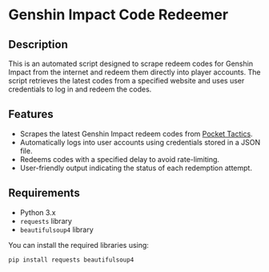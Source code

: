 # Genshin Impact Code Redeemer

## Description
This is an automated script designed to scrape redeem codes for Genshin Impact from the internet and redeem them directly into player accounts. The script retrieves the latest codes from a specified website and uses user credentials to log in and redeem the codes.

## Features
- Scrapes the latest Genshin Impact redeem codes from [Pocket Tactics](https://www.pockettactics.com/genshin-impact/codes).
- Automatically logs into user accounts using credentials stored in a JSON file.
- Redeems codes with a specified delay to avoid rate-limiting.
- User-friendly output indicating the status of each redemption attempt.

## Requirements
- Python 3.x
- `requests` library
- `beautifulsoup4` library

You can install the required libraries using:
```bash
pip install requests beautifulsoup4

